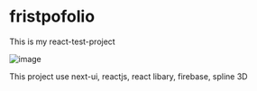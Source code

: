 # fristpofolio
This is my react-test-project


![image](https://user-images.githubusercontent.com/89590291/203463901-a18df112-6f6d-4d33-b6a2-183733a149a3.png)


This project use next-ui, reactjs, react libary, firebase, spline 3D
